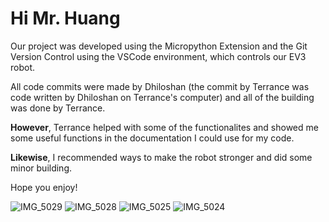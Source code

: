 # Hi Mr. Huang

Our project was developed using the Micropython Extension and the Git Version Control using the VSCode environment, which controls our EV3 robot.

All code commits were made by Dhiloshan (the commit by Terrance was code written by Dhiloshan on Terrance's computer) 
and all of the building was done by Terrance.

**However**, Terrance helped with some of the functionalites and showed me some useful functions in the documentation I could use for my code. 

**Likewise**, I recommended ways to make the robot stronger and did some minor building.

Hope you enjoy!

![IMG_5029](https://github.com/user-attachments/assets/6af44bd5-4961-4d87-ae39-09f173425b07)
![IMG_5028](https://github.com/user-attachments/assets/55afa2c5-e704-437c-b2d3-4b9a28d185b3)
![IMG_5025](https://github.com/user-attachments/assets/0f61c163-9815-48cb-a208-c57c47b85cc0)
![IMG_5024](https://github.com/user-attachments/assets/afb17d99-bebd-4d62-9537-8e28e5510525)

